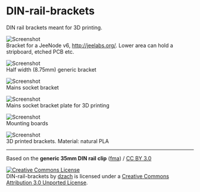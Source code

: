 DIN-rail-brackets
=================

DIN rail brackets meant for 3D printing.

![Screenshot](https://raw.github.com/dzach/DIN-rail-brackets/master/img/DIN_Jeenode.png)<br/>
Bracket for a JeeNode v6, http://jeelabs.org/. Lower area can hold a stripboard, etched PCB etc.


![Screenshot](https://raw.github.com/dzach/DIN-rail-brackets/master/img/DIN_bracket_half.png)<br>
Half width (8.75mm) generic bracket


![Screenshot](https://raw.github.com/dzach/DIN-rail-brackets/master/img/DIN_mains_socket1.png)<br>
Mains socket bracket


![Screenshot](https://raw.github.com/dzach/DIN-rail-brackets/master/img/DIN_mains_socket.png)<br>
Mains socket bracket plate for 3D printing


![Screenshot](https://raw.github.com/dzach/DIN-rail-brackets/master/img/Arduinos_din.jpg)<br>
Mounting boards


![Screenshot](https://raw.github.com/dzach/DIN-rail-brackets/master/img/PLA_din.jpg)<br>
3D printed brackets. Material: natural PLA
<hr>

<div xmlns:cc="http://creativecommons.org/ns#" xmlns:dct="http://purl.org/dc/terms/" about="http://www.thingiverse.com/thing:60431">Based on the <b property="dct:title">generic 35mm DIN rail clip</b> (<a rel="cc:attributionURL" property="cc:attributionName" href="http://www.thingiverse.com/thing:60431">fma</a>) / <a rel="license" href="http://creativecommons.org/licenses/by/3.0/">CC BY 3.0</a></div>

<a rel="license" href="http://creativecommons.org/licenses/by/3.0/deed.en_US"><img alt="Creative Commons License" style="border-width:0" src="http://i.creativecommons.org/l/by/3.0/88x31.png" /></a><br /><span xmlns:dct="http://purl.org/dc/terms/" property="dct:title">DIN-rail-brackets</span> by <a xmlns:cc="http://creativecommons.org/ns#" href="https://github.com/dzach/DIN-rail-brackets" property="cc:attributionName" rel="cc:attributionURL">dzach</a> is licensed under a <a rel="license" href="http://creativecommons.org/licenses/by/3.0/deed.en_US">Creative Commons Attribution 3.0 Unported License</a>.
